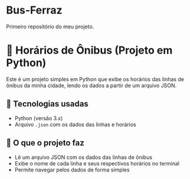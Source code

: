 # Bus-Ferraz
Primeiro repositório do meu projeto. 

# 🚌 Horários de Ônibus (Projeto em Python)

Este é um projeto simples em Python que exibe os horários das linhas de ônibus da minha cidade, lendo os dados a partir de um arquivo JSON.

## 🧰 Tecnologias usadas

- Python (versão 3.x)
- Arquivo `.json` com os dados das linhas e horários

## 📄 O que o projeto faz

- Lê um arquivo JSON com os dados das linhas de ônibus
- Exibe o nome de cada linha e seus respectivos horários no terminal
- Permite navegar pelos dados de forma simples

